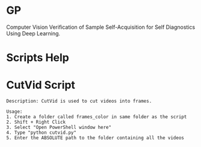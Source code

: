 # GP
Computer Vision Verification of Sample Self-Acquisition for Self Diagnostics Using Deep Learning.

# Scripts Help
# CutVid Script
    
    Description: CutVid is used to cut videos into frames.
    
    Usage:
    1. Create a folder called frames_color in same folder as the script
    2. Shift + Right Click
    3. Select "Open PowerShell window here"
    4. Type "python cutvid.py"
    5. Enter the ABSOLUTE path to the folder containing all the videos
